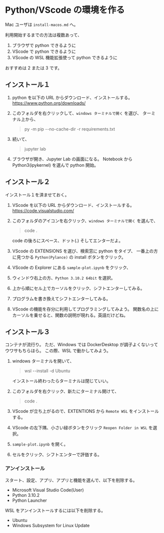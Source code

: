# Python/VScode の環境を作る

Mac ユーザは `install-macos.md` へ。

利用開始するまでの方法は複数あって、

1. ブラウザで python できるように
2. VScode で python できるように
3. VScode の WSL 機能拡張使って python できるように

おすすめは 2 または 3 です。

## インストール１

1. python を以下の URL からダウンロード、インストールする。
https://www.python.org/downloads/

2. このフォルダを右クリックして、`windows ターミナルで開く` を選び、
   ターミナル上から、

    > py -m pip --no-cache-dir -r requirements.txt

3. 続いて、

   > jupyter lab

4. ブラウザが開き、Jupyter Lab の画面になる。
   Notebook から Python3(ipykernel) を選んで python 開始。


## インストール２

インストール１を済ませておく。

1. VScode を以下の URL からダウンロード、インストールする。
https://code.visualstudio.com/

2. このフォルダのアイコンを右クリック、`windows ターミナルで開く` を選んで、

   > code .

   code の後ろにスペース、ドット(.) そしてエンターだよ。

3. VScode の EXTENSIONS を選び、検索窓に python をタイプ、
   一番上の方に見つかる `Python(Pylance)` の install ボタンをクリック。

4. VScode の Explorer にある `sample-plot.ipynb` をクリック、

5. ウィンドウ右上の方、`Python 3.10.2 64bit` を選択。

6. 上から順にセル上でカーソルをクリック、シフトエンターしてみる。

7. プログラムを書き換えてシフトエンターしてみる。

8. VScode の機能を存分に利用してプログラミングしてみよう。
   関数名の上にカーソルを乗せると、関数の説明が現れる。英語だけどね。

## インストール３

コンテナが流行り。
ただ、Windows では DockerDesktop が調子よくないってウワサもちらほら。
この際、WSL で動かしてみよう。

1. windows ターミナルを開いて、

    > wsl --install -d Ubuntu

   インストール終わったらターミナルは閉じていい。

2. このフォルダを右クリック、新たにターミナル開けて、

   > code .

3. VScode が立ち上がるので、EXTENTIONS から `Remote WSL` をインストールする。

4. VScode の左下隅、小さい緑ボタンをクリック `Reopen Folder in WSL` を選択。

5. `sample-plot.ipynb` を開く。

6. セルをクリック、シフトエンターで評価する。

### アンインストール

スタート、設定、アプリ、アプリと機能を選んで、以下を削除する。

* Microsoft Visual Studio Code(User)
* Python 3.10.2
* Python Launcher

WSL をアンインストールするには以下を削除する。

* Ubuntu
* Windows Subsystem for Linux Update

